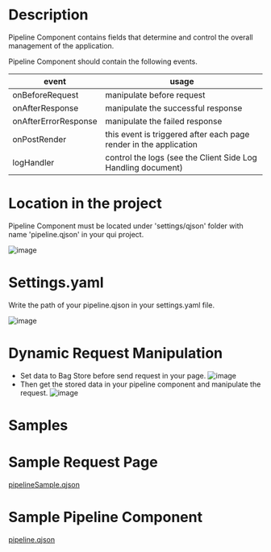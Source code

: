 # Description
Pipeline Component contains fields that determine and control the overall management of the application.

Pipeline Component should contain the following events.

| event| usage |
| ------ | ------ |
| onBeforeRequest| manipulate before request |
| onAfterResponse| manipulate the successful response |
| onAfterErrorResponse| manipulate the failed response |
| onPostRender| this event is triggered after each page render in the application |
| logHandler | control the logs (see the Client Side Log Handling document) |

# Location in the project
Pipeline Component must be located under 'settings/qjson' folder with name 'pipeline.qjson' in your qui project.

![image](https://cdn.softtech.com.tr/ngsp-quick/nemo/dev/mdImages/pipelineComponent/pipelineQjson.png)

# Settings.yaml
Write the path of your pipeline.qjson in your settings.yaml file.

![image](https://cdn.softtech.com.tr/ngsp-quick/nemo/dev/mdImages/pipelineComponent/pipelineSettings.png)

# Dynamic Request Manipulation
- Set data to Bag Store before send request in your page.
![image](https://cdn.softtech.com.tr/ngsp-quick/nemo/dev/mdImages/pipelineComponent/pipelineSampleRequest.png)
- Then get the stored data in your pipeline component and manipulate the request.
![image](https://cdn.softtech.com.tr/ngsp-quick/nemo/dev/mdImages/pipelineComponent/pipelineOnBeforeRequest.png)

# Samples

# Sample Request Page
<a href="" onclick="this.href='?q=qjsons/pipelineSample.qjson'; this.target=(window.location !== window.parent.location) ? '' : '_blank';"  target=''>pipelineSample.qjson</a>

# Sample Pipeline Component
<a href="" onclick="this.href='?q=qjsons/pipeline.qjson'; this.target=(window.location !== window.parent.location) ? '' : '_blank';"  target=''>pipeline.qjson</a>